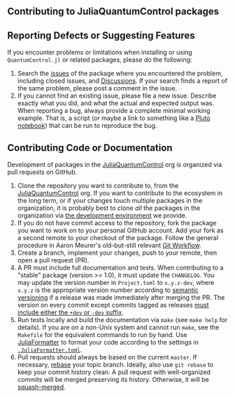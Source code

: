 Contributing to JuliaQuantumControl packages
--------------------------------------------

## Reporting Defects or Suggesting Features

If you encounter problems or limitations when installing or using `QuantumControl.jl` or related packages, please do the following:

1. Search the [issues](https://github.com/JuliaQuantumControl/QuantumControl.jl/issues) of the package where you encountered the problem, including closed issues, and [Discussions](https://github.com/orgs/JuliaQuantumControl/discussions). If your search finds a report of the same problem, please post a comment in the issue.
2. If you cannot find an existing issue, please file a new issue. Describe exactly what you did, and what the actual and expected output was. When reporting a bug, always provide a complete minimal working example. That is, a script (or maybe a link to something like a [Pluto notebook](https://plutojl.org)) that can be run to reproduce the bug.

## Contributing Code or Documentation

Development of packages in the [JuliaQuantumControl][] org is organized via pull requests on GitHub.

1. Clone the repository you want to contribute to, from the [JuliaQuantumControl][] org. If you want to contribute to the ecosystem in the long term, or if your changes touch multiple packages in the organization, it is probably best to clone _all_ the packages in the organization via [the development environment](https://github.com/JuliaQuantumControl/JuliaQuantumControl) we provide.
2. If you do not have commit access to the repository, fork the package you want to work on to your personal GitHub account. Add your fork as a second remote to your checkout of the package. Follow the general procedure in Aaron Meurer's old-but-still relevant [Git Workflow](https://www.asmeurer.com/git-workflow/).
3. Create a branch, implement your changes, push to your remote, then open a pull request (PR).
4. A PR must include full documentation and tests. When contributing to a "stable" package (version >= 1.0), it must update the `CHANGELOG`. You may update the version number in `Project.toml` to `x.y.z-dev`, where `x.y.z` is the appropriate version number according to [semantic versioning](https://semver.org) if a release was made immediately after merging the PR. The version on every commit except commits tagged as releases [must include either the `+dev` or `-dev` suffix](https://michaelgoerz.net/notes/inter-release-versioning-recommendations.html).
5. Run tests locally and build the documentation via `make` (see `make help` for details). If you are on a non-Unix system and cannot run `make`, see the `Makefile` for the equivalent commands to run by hand. Use [JuliaFormatter](https://github.com/domluna/JuliaFormatter.jl) to format your code according to the settings in [`.JuliaFormatter.toml`](https://github.com/JuliaQuantumControl/JuliaQuantumControl/blob/master/.JuliaFormatter.toml).
6. Pull requests should always be based on the current `master`. If necessary, [rebase](https://git-scm.com/book/en/v2/Git-Branching-Rebasing) your topic branch. Ideally, also use `git rebase` to keep your commit history clean. A pull request with well-organized commits will be merged preserving its history. Otherwise, it will be [squash-merged](https://docs.github.com/en/pull-requests/collaborating-with-pull-requests/incorporating-changes-from-a-pull-request/about-pull-request-merges#squash-and-merge-your-commits).

[JuliaQuantumControl]: https://github.com/JuliaQuantumControl
